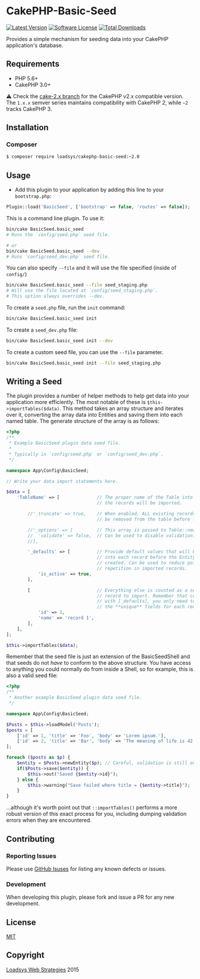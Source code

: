 # CakePHP-Basic-Seed

[![Latest Version](https://img.shields.io/github/release/loadsys/CakePHP-Basic-Seed.svg?style=flat-square)](https://github.com/loadsys/CakePHP-Basic-Seed/releases)
[![Software License](https://img.shields.io/badge/license-MIT-brightgreen.svg?style=flat-square)](LICENSE.md)
[![Total Downloads](https://img.shields.io/packagist/dt/loadsys/cakephp-basic-seed.svg?style=flat-square)](https://packagist.org/packages/loadsys/cakephp-basic-seed)

Provides a simple mechanism for seeding data into your CakePHP application's database.

## Requirements

* PHP 5.6+
* CakePHP 3.0+

:warning: Check the [cake-2.x branch](https://github.com/loadsys/CakePHP-Basic-Seed/tree/cake-2.x) for the CakePHP v2.x compatible version. The `1.x.x` semver series maintains compatibility with CakePHP 2, while `~2` tracks CakePHP 3.


## Installation

### Composer

````bash
$ composer require loadsys/cakephp-basic-seed:~2.0
````

## Usage

* Add this plugin to your application by adding this line to your `bootstrap.php`:

````php
Plugin::load('BasicSeed', ['bootstrap' => false, 'routes' => false]);
````

This is a command line plugin. To use it:

````bash
bin/cake BasicSeed.basic_seed
# Runs the `config/seed.php` seed file.

# or
bin/cake BasicSeed.basic_seed --dev
# Runs `config/seed_dev.php` seed file.
````

You can also specify `--file` and it will use the file specified (inside of `config/`)

````bash
bin/cake BasicSeed.basic_seed --file seed_staging.php
# Will use the file located at `config/seed_staging.php`.
# This option always overrides --dev.
````


To create a `seed.php` file, run the `init` command:

````bash
bin/cake BasicSeed.basic_seed init
````

To create a `seed_dev.php` file:

````bash
bin/cake BasicSeed.basic_seed init --dev
````

To create a custom seed file, you can use the `--file` parameter.

````bash
bin/cake BasicSeed.basic_seed init --file seed_staging.php
````

## Writing a Seed

The plugin provides a number of helper methods to help get data into your application more efficiently. The most notable of these is `$this->importTables($data)`. This method takes an array structure and iterates over it, converting the array data into Entities and saving them into each named table. The generate structure of the array is as follows:

```php
<?php
/**
 * Example BasicSeed plugin data seed file.
 *
 * Typically in `config/seed.php` or `config/seed_dev.php`.
 */

namespace App\Config\BasicSeed;

// Write your data import statements here.

$data = [
	'TableName' => [              // The proper name of the Table into which
	                              // the records will be imported.

		//'_truncate' => true,    // When enabled, ALL existing records will
		                          // be removed from the table before loading!

		//'_options' => [         // This array is passed to Table::newEntity().
		//	'validate' => false,  // Can be used to disable validation.
		//],

		'_defaults' => [          // Provide default values that will be merged
		                          // into each record before the Entity is
		                          // created. Can be used to reduce pointless
		                          // repetition in imported records.
		    'is_active' => true,
		],

		[                         // Everything else is counted as a separate
		                          // record to import. Remember that combined
		                          // with [_defaults], you only need to specify
		                          // the **unique** fields for each record.
			'id' => 1,
			'name' => 'record 1',
		],
	],
];

$this->importTables($data);

```

Remember that the seed file is just an extension of the BasicSeedShell and that seeds do not _have_ to conform to the above structure. You have access to anything you could normally do from inside a Shell, so for example, this is also a valid seed file:

```php
<?php
/**
 * Another example BasicSeed plugin data seed file.
 */

namespace App\Config\BasicSeed;

$Posts = $this->loadModel('Posts');
$posts = [
	['id' => 1, 'title' => 'Foo', 'body' => 'Lorem ipsum.'],
	['id' => 2, 'title' => 'Bar', 'body' => 'The meaning of life is 42.'],
];

foreach ($posts as $p) {
	$entity = $Posts->newEntity($p); // Careful, validation is still on!
	if($Posts->save($entity)) {
		$this->out("Saved {$entity->id}");
	} else {
		$this->warning("Save failed where title = {$entity->title}");
	}
}

```

...although it's worth point out that `::importTables()` performs a more robust version of this exact process for you, including dumping validation errors when they are encountered.


## Contributing

### Reporting Issues

Please use [GitHub Isuses](https://github.com/loadsys/CakePHP-Basic-Seed/issues) for listing any known defects or issues.

### Development

When developing this plugin, please fork and issue a PR for any new development.


## License ##

[MIT](https://github.com/loadsys/CakePHP-Basic-Seed/blob/master/LICENSE.md)


## Copyright ##

[Loadsys Web Strategies](http://www.loadsys.com) 2015
